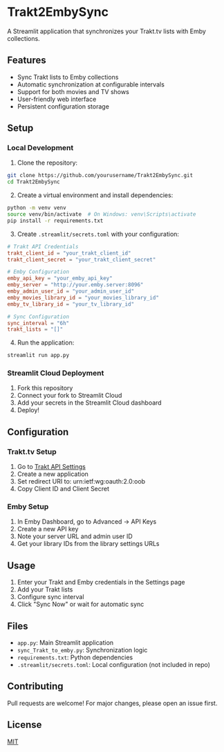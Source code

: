 # Trakt2EmbySync

A Streamlit application that synchronizes your Trakt.tv lists with Emby collections.

## Features
- Sync Trakt lists to Emby collections
- Automatic synchronization at configurable intervals
- Support for both movies and TV shows
- User-friendly web interface
- Persistent configuration storage

## Setup

### Local Development
1. Clone the repository:
```bash
git clone https://github.com/yourusername/Trakt2EmbySync.git
cd Trakt2EmbySync
```

2. Create a virtual environment and install dependencies:
```bash
python -m venv venv
source venv/bin/activate  # On Windows: venv\Scripts\activate
pip install -r requirements.txt
```

3. Create `.streamlit/secrets.toml` with your configuration:
```toml
# Trakt API Credentials
trakt_client_id = "your_trakt_client_id"
trakt_client_secret = "your_trakt_client_secret"

# Emby Configuration
emby_api_key = "your_emby_api_key"
emby_server = "http://your.emby.server:8096"
emby_admin_user_id = "your_admin_user_id"
emby_movies_library_id = "your_movies_library_id"
emby_tv_library_id = "your_tv_library_id"

# Sync Configuration
sync_interval = "6h"
trakt_lists = "[]"
```

4. Run the application:
```bash
streamlit run app.py
```

### Streamlit Cloud Deployment
1. Fork this repository
2. Connect your fork to Streamlit Cloud
3. Add your secrets in the Streamlit Cloud dashboard
4. Deploy!

## Configuration

### Trakt.tv Setup
1. Go to [Trakt API Settings](https://trakt.tv/oauth/applications)
2. Create a new application
3. Set redirect URI to: urn:ietf:wg:oauth:2.0:oob
4. Copy Client ID and Client Secret

### Emby Setup
1. In Emby Dashboard, go to Advanced → API Keys
2. Create a new API key
3. Note your server URL and admin user ID
4. Get your library IDs from the library settings URLs

## Usage
1. Enter your Trakt and Emby credentials in the Settings page
2. Add your Trakt lists
3. Configure sync interval
4. Click "Sync Now" or wait for automatic sync

## Files
- `app.py`: Main Streamlit application
- `sync_Trakt_to_emby.py`: Synchronization logic
- `requirements.txt`: Python dependencies
- `.streamlit/secrets.toml`: Local configuration (not included in repo)

## Contributing
Pull requests are welcome! For major changes, please open an issue first.

## License
[MIT](https://choosealicense.com/licenses/mit/)
